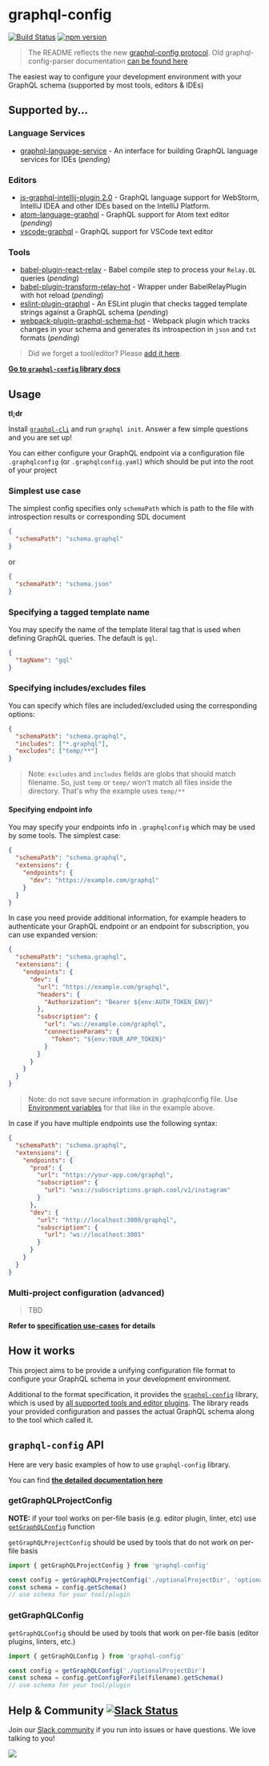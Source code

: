 # graphql-config

[![Build Status](https://travis-ci.org/prisma/graphql-config.svg?branch=master)](https://travis-ci.org/prisma/graphql-config) [![npm version](https://badge.fury.io/js/graphql-config.svg)](https://badge.fury.io/js/graphql-config)

> The README reflects the new [graphql-config protocol](specification.md).
> Old graphql-config-parser documentation [can be found here](https://github.com/graphcool/graphql-config/tree/graphql-config-parser)

The easiest way to configure your development environment with your GraphQL schema (supported by most tools, editors &amp; IDEs)

## Supported by...

### Language Services
* [graphql-language-service](https://github.com/graphql/graphql-language-service) - An interface for building GraphQL language services for IDEs (_pending_)

### Editors
* [js-graphql-intellij-plugin 2.0](https://github.com/jimkyndemeyer/js-graphql-intellij-plugin) - GraphQL language support for WebStorm, IntelliJ IDEA and other IDEs based on the IntelliJ Platform.
* [atom-language-graphql](https://github.com/rmosolgo/language-graphql) - GraphQL support for Atom text editor (_pending_)
* [vscode-graphql](https://github.com/stephen/vscode-graphql) - GraphQL support for VSCode text editor

### Tools

* [babel-plugin-react-relay](https://github.com/graphcool/babel-plugin-react-relay) - Babel compile step to process your `Relay.QL` queries (_pending_)
* [babel-plugin-transform-relay-hot](https://github.com/nodkz/babel-plugin-transform-relay-hot) - Wrapper under BabelRelayPlugin with hot reload (_pending_)
* [eslint-plugin-graphql](https://github.com/apollostack/eslint-plugin-graphql) - An ESLint plugin that checks tagged template strings against a GraphQL schema (_pending_)
* [webpack-plugin-graphql-schema-hot](https://github.com/nodkz/webpack-plugin-graphql-schema-hot) - Webpack plugin which tracks changes in your schema and generates its introspection in `json` and `txt` formats (_pending_)

> Did we forget a tool/editor? Please [add it here](https://github.com/graphcool/graphql-config/issues/new).

**[Go to `graphql-config` library docs](#graphql-config-api)**

## Usage

**tl;dr**

Install [`graphql-cli`](https://github.com/graphcool/graphql-cli) and run `graphql init`. Answer a few simple questions and you are set up!

You can either configure your GraphQL endpoint via a configuration file `.graphqlconfig`
(or `.graphqlconfig.yaml`) which should be put into the root of your project

### Simplest use case

The simplest config specifies only `schemaPath` which is path to the file with introspection
results or corresponding SDL document

```json
{
  "schemaPath": "schema.graphql"
}
```

or

```json
{
  "schemaPath": "schema.json"
}
```

### Specifying a tagged template name

You may specify the name of the template literal tag that is used when defining GraphQL queries. The default is `gql`.

```json
{
  "tagName": "gql"
}
```

### Specifying includes/excludes files

You can specify which files are included/excluded using the corresponding options:

```json
{
  "schemaPath": "schema.graphql",
  "includes": ["*.graphql"],
  "excludes": ["temp/**"]
}
```

> Note: `excludes` and `includes` fields are globs that should match filename.
> So, just `temp` or `temp/` won't match all files inside the directory.
> That's why the example uses `temp/**`

#### Specifying endpoint info

You may specify your endpoints info in `.graphqlconfig` which may be used by some tools.
The simplest case:

```json
{
  "schemaPath": "schema.graphql",
  "extensions": {
    "endpoints": {
      "dev": "https://example.com/graphql"
    }
  }
}
```

In case you need provide additional information, for example headers to authenticate your GraphQL endpoint or
an endpoint for subscription, you can use expanded version:

```json
{
  "schemaPath": "schema.graphql",
  "extensions": {
    "endpoints": {
      "dev": {
        "url": "https://example.com/graphql",
        "headers": {
          "Authorization": "Bearer ${env:AUTH_TOKEN_ENV}"
        },
        "subscription": {
          "url": "ws://example.com/graphql",
          "connectionParams": {
            "Token": "${env:YOUR_APP_TOKEN}"
          }
        }
      }
    }
  }
}
```

> Note: do not save secure information in .graphqlconfig file. Use [Environment variables](specification.md#referencing-environment-variables) for that like in the example above.

In case if you have multiple endpoints use the following syntax:

```json
{
  "schemaPath": "schema.graphql",
  "extensions": {
    "endpoints": {
      "prod": {
        "url": "https://your-app.com/graphql",
        "subscription": {
          "url": "wss://subscriptions.graph.cool/v1/instagram"
        }
      },
      "dev": {
        "url": "http://localhost:3000/graphql",
        "subscription": {
          "url": "ws://localhost:3001"
        }
      }
    }
  }
}
```

### Multi-project configuration (advanced)
> TBD

__Refer to [specification use-cases](specification.md#use-cases) for details__

## How it works

This project aims to be provide a unifying configuration file format to configure your GraphQL schema in your development environment.

Additional to the format specification, it provides the [`graphql-config`](#graphql-config-api) library, which is used by [all supported tools and editor plugins](#supported-by). The library reads your provided configuration and passes the actual GraphQL schema along to the tool which called it.


## `graphql-config` API

Here are very basic examples of how to use `graphql-config` library.

You can find **[the detailed documentation here](docs/)**

### getGraphQLProjectConfig

**NOTE:** if your tool works on per-file basis (e.g. editor plugin, linter, etc) use
[`getGraphQLConfig`](#getGraphQLConfig) function

`getGraphQLProjectConfig` should be used by tools that do not work on per-file basis

```js
import { getGraphQLProjectConfig } from 'graphql-config'

const config = getGraphQLProjectConfig('./optionalProjectDir', 'optionalProjectName')
const schema = config.getSchema()
// use schema for your tool/plugin
```

### getGraphQLConfig

`getGraphQLConfig` should be used by tools that work on per-file basis (editor plugins,
linters, etc.)

```js
import { getGraphQLConfig } from 'graphql-config'

const config = getGraphQLConfig('./optionalProjectDir')
const schema = config.getConfigForFile(filename).getSchema()
// use schema for your tool/plugin
```

## Help & Community [![Slack Status](https://slack.graph.cool/badge.svg)](https://slack.graph.cool)

Join our [Slack community](http://slack.graph.cool/) if you run into issues or have questions. We love talking to you!

![](http://i.imgur.com/5RHR6Ku.png)
